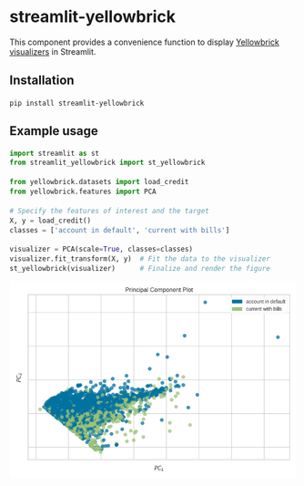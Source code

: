 # streamlit-yellowbrick

This component provides a convenience function to display [Yellowbrick](https://www.scikit-yb.org/en/latest/index.html) [visualizers](https://www.scikit-yb.org/en/latest/api/index.html) in Streamlit.

## Installation

`pip install streamlit-yellowbrick`

## Example usage

```python
import streamlit as st
from streamlit_yellowbrick import st_yellowbrick

from yellowbrick.datasets import load_credit
from yellowbrick.features import PCA

# Specify the features of interest and the target
X, y = load_credit()
classes = ['account in default', 'current with bills']

visualizer = PCA(scale=True, classes=classes)
visualizer.fit_transform(X, y)  # Fit the data to the visualizer
st_yellowbrick(visualizer)      # Finalize and render the figure
```

![st_yellowbrick](https://github.com/snehankekre/streamlit-yellowbrick/blob/master/_static/example.png)
